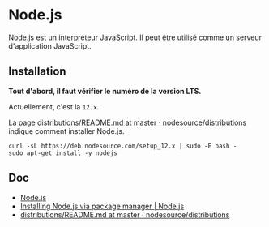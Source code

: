 # Node.js

Node.js est un interpréteur JavaScript.
Il peut être utilisé comme un serveur d'application JavaScript.

## Installation

**Tout d'abord, il faut vérifier le numéro de la version LTS.**

Actuellement, c'est la `12.x`.

La page [distributions/README.md at master · nodesource/distributions](https://github.com/nodesource/distributions/blob/master/README.md#debinstall) indique comment installer Node.js.

    curl -sL https://deb.nodesource.com/setup_12.x | sudo -E bash -
    sudo apt-get install -y nodejs

## Doc

- [Node.js](https://nodejs.org/en/)
- [Installing Node.js via package manager | Node.js](https://nodejs.org/en/download/package-manager/#debian-and-ubuntu-based-linux-distributions-enterprise-linux-fedora-and-snap-packages)
- [distributions/README.md at master · nodesource/distributions](https://github.com/nodesource/distributions/blob/master/README.md#debinstall)


